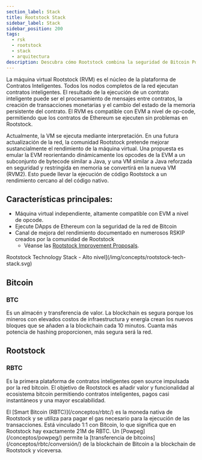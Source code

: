 ```yaml
---
section_label: Stack
title: Rootstock Stack
sidebar_label: Stack
sidebar_position: 200
tags:
  - rsk
  - rootstock
  - stack
  - arquitectura
description: Descubra cómo Rootstock combina la seguridad de Bitcoin PoW con la funcionalidad de contratos inteligentes de Ethereum para crear dApps en Bitcoin y también cómo las herramientas y tecnologías de código abierto de RIF están diseñadas para agilizar e incentivar el desarrollo en Bitcoin.
---
```


La máquina virtual Rootstock (RVM) es el núcleo de la plataforma de Contratos Inteligentes. Todos los nodos completos de la red ejecutan contratos inteligentes. El resultado de la ejecución de un contrato inteligente puede ser el procesamiento de mensajes entre contratos, la creación de transacciones monetarias y el cambio del estado de la memoria persistente del contrato. El RVM es compatible con EVM a nivel de op-code, permitiendo que los contratos de Ethereum se ejecuten sin problemas en Rootstock.

Actualmente, la VM se ejecuta mediante interpretación. En una futura actualización de la red, la comunidad Rootstock pretende mejorar sustancialmente el rendimiento de la máquina virtual. Una propuesta es emular la EVM reorientando dinámicamente los opcodes de la EVM a un subconjunto de bytecode similar a Java, y una VM similar a Java reforzada en seguridad y restringida en memoria se convertirá en la nueva VM (RVM2). Esto puede llevar la ejecución de código Rootstock a un rendimiento cercano al del código nativo.

## Características principales:

- Máquina virtual independiente, altamente compatible con EVM a nivel de opcode.
- Ejecute DApps de Ethereum con la seguridad de la red de Bitcoin
- Canal de mejora del rendimiento documentado en numerosos RSKIP creados por la comunidad de Rootstock
  - Véanse las [Rootstock Improvement Proposals](https://github.com/rsksmart/RSKIPs).

Rootstock Technology Stack - Alto nivel](/img/concepts/rootstock-tech-stack.svg)

<section>
<div class="row">
  <div class="col two-x-card">
  <div class="header-div">
      <h2 class="zg-text-bg fs-28">Bitcoin</h2><h3 class="fp-title-color fp-title-color-sm"><span class="ml-1 zg-label">BTC</span></h3>
  </div>
    <p> Es un almacén y transferencia de valor.
La blockchain es segura porque los mineros
con elevados costos de infraestructura y energía
crean los nuevos bloques que se añaden a la blockchain cada 10 minutos.
Cuanta más potencia de hashing proporcionen, más segura será la red.</p>
  </div>
    <div class="col two-x-card">
        <div class="header-div"><h2 class="zg-text-bg fs-28">Rootstock</h2><h3 class="fp-title-color fp-title-color-sm"><span class="ml-1 zg-label">RBTC</span></h3></div>
            <p> Es la primera plataforma de contratos inteligentes open source
        impulsada por la red bitcoin.
        El objetivo de Rootstock es añadir valor y funcionalidad al 
        ecosistema bitcoin permitiendo contratos inteligentes,
        pagos casi instantáneos y una mayor escalabilidad.</p>
        <p>El [Smart Bitcoin (RBTC)](/conceptos/rbtc/) es la moneda nativa de Rootstock y se utiliza para pagar el gas necesario para la ejecución de las transacciones. Está vinculado 1:1 con Bitcoin, lo que significa que en Rootstock hay exactamente 21M de RBTC. Un [Powpeg](/conceptos/powpeg/) permite la [transferencia de bitcoins](/conceptos/rbtc/conversión/) de la blockchain de Bitcoin a la blockchain de Rootstock y viceversa.</p>
    </div>
</div>
</section>
